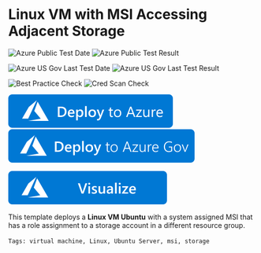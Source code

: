 # Linux VM with MSI Accessing Adjacent Storage

![Azure Public Test Date](https://azurequickstartsservice.blob.core.windows.net/badges/quickstarts/microsoft.compute/vm-msi-storage/PublicLastTestDate.svg)
![Azure Public Test Result](https://azurequickstartsservice.blob.core.windows.net/badges/quickstarts/microsoft.compute/vm-msi-storage/PublicDeployment.svg)

![Azure US Gov Last Test Date](https://azurequickstartsservice.blob.core.windows.net/badges/quickstarts/microsoft.compute/vm-msi-storage/FairfaxLastTestDate.svg)
![Azure US Gov Last Test Result](https://azurequickstartsservice.blob.core.windows.net/badges/quickstarts/microsoft.compute/vm-msi-storage/FairfaxDeployment.svg)

![Best Practice Check](https://azurequickstartsservice.blob.core.windows.net/badges/quickstarts/microsoft.compute/vm-msi-storage/BestPracticeResult.svg)
![Cred Scan Check](https://azurequickstartsservice.blob.core.windows.net/badges/quickstarts/microsoft.compute/vm-msi-storage/CredScanResult.svg)

[![Deploy To Azure](https://raw.githubusercontent.com/Azure/azure-quickstart-templates/master/1-CONTRIBUTION-GUIDE/images/deploytoazure.svg?sanitize=true)](https://portal.azure.com/#create/Microsoft.Template/uri/https%3A%2F%2Fraw.githubusercontent.com%2FAzure%2Fazure-quickstart-templates%2Fmaster%2Fquickstarts%2Fmicrosoft.compute%2Fvm-msi-storage%2Fazuredeploy.json)  
[![Deploy To Azure US Gov](https://raw.githubusercontent.com/Azure/azure-quickstart-templates/master/1-CONTRIBUTION-GUIDE/images/deploytoazuregov.svg?sanitize=true)](https://portal.azure.us/#create/Microsoft.Template/uri/https%3A%2F%2Fraw.githubusercontent.com%2FAzure%2Fazure-quickstart-templates%2Fmaster%2Fquickstarts%2Fmicrosoft.compute%2Fvm-msi-storage%2Fazuredeploy.json)

[![Visualize](https://raw.githubusercontent.com/Azure/azure-quickstart-templates/master/1-CONTRIBUTION-GUIDE/images/visualizebutton.svg?sanitize=true)](http://armviz.io/#/?load=https%3A%2F%2Fraw.githubusercontent.com%2FAzure%2Fazure-quickstart-templates%2Fmaster%2Fquickstarts%2Fmicrosoft.compute%2Fvm-msi-storage%2Fazuredeploy.json)



This template deploys a **Linux VM Ubuntu** with a system assigned MSI that has a role assignment to a storage account in a different resource group.  

`Tags: virtual machine, Linux, Ubuntu Server, msi, storage`  


